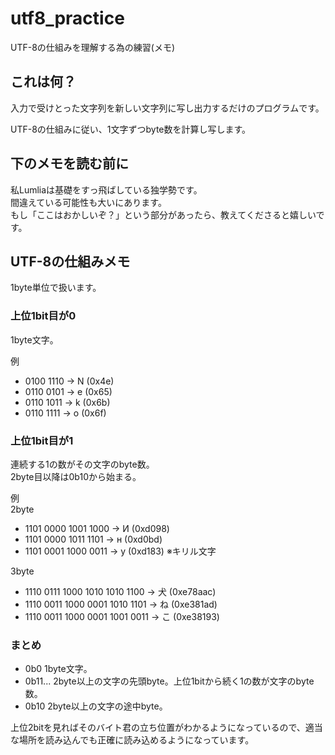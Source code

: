 # utf8_practice
UTF-8の仕組みを理解する為の練習(メモ)

## これは何？
入力で受けとった文字列を新しい文字列に写し出力するだけのプログラムです。

UTF-8の仕組みに従い、1文字ずつbyte数を計算し写します。

## 下のメモを読む前に
私Lumliaは基礎をすっ飛ばしている独学勢です。  
間違えている可能性も大いにあります。  
もし「ここはおかしいぞ？」という部分があったら、教えてくださると嬉しいです。

## UTF-8の仕組みメモ
1byte単位で扱います。

### 上位1bit目が0
1byte文字。

例
* 0100 1110 -> N (0x4e)
* 0110 0101 -> e (0x65)
* 0110 1011 -> k (0x6b)
* 0110 1111 -> o (0x6f)

### 上位1bit目が1
連続する1の数がその文字のbyte数。  
2byte目以降は0b10から始まる。

例  
2byte
* 1101 0000  1001 1000 -> И (0xd098)
* 1101 0000  1011 1101 -> н (0xd0bd)
* 1101 0001  1000 0011 -> у (0xd183) ※キリル文字

3byte
* 1110 0111  1000 1010  1010 1100 -> 犬 (0xe78aac)
* 1110 0011  1000 0001  1010 1101 -> ね (0xe381ad)
* 1110 0011  1000 0001  1001 0011 -> こ (0xe38193)

### まとめ
* 0b0 1byte文字。
* 0b11... 2byte以上の文字の先頭byte。上位1bitから続く1の数が文字のbyte数。
* 0b10 2byte以上の文字の途中byte。

上位2bitを見ればそのバイト君の立ち位置がわかるようになっているので、適当な場所を読み込んでも正確に読み込めるようになっています。
